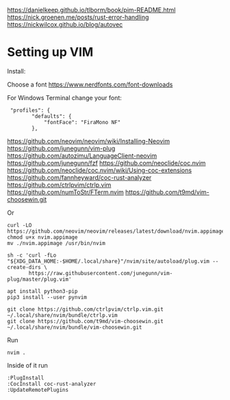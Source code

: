 

https://danielkeep.github.io/tlborm/book/pim-README.html  
https://nick.groenen.me/posts/rust-error-handling  
https://nickwilcox.github.io/blog/autovec  

# Setting up VIM

Install: 

Choose a font
https://www.nerdfonts.com/font-downloads

For Windows Terminal change your font:

```
 "profiles": {
        "defaults": {
            "fontFace": "FiraMono NF"
        },
```

https://github.com/neovim/neovim/wiki/Installing-Neovim
https://github.com/junegunn/vim-plug
https://github.com/autozimu/LanguageClient-neovim
https://github.com/junegunn/fzf
https://github.com/neoclide/coc.nvim
https://github.com/neoclide/coc.nvim/wiki/Using-coc-extensions
https://github.com/fannheyward/coc-rust-analyzer
https://github.com/ctrlpvim/ctrlp.vim
https://github.com/numToStr/FTerm.nvim
https://github.com/t9md/vim-choosewin.git

Or

```
curl -LO https://github.com/neovim/neovim/releases/latest/download/nvim.appimage
chmod u+x nvim.appimage
mv ./nvim.appimage /usr/bin/nvim

sh -c 'curl -fLo "${XDG_DATA_HOME:-$HOME/.local/share}"/nvim/site/autoload/plug.vim --create-dirs \
       https://raw.githubusercontent.com/junegunn/vim-plug/master/plug.vim'

apt install python3-pip
pip3 install --user pynvim

git clone https://github.com/ctrlpvim/ctrlp.vim.git ~/.local/share/nvim/bundle/ctrlp.vim
git clone https://github.com/t9md/vim-choosewin.git ~/.local/share/nvim/bundle/vim-choosewin.git
```

Run

```
nvim .
```

Inside of it run

```
:PlugInstall
:CocInstall coc-rust-analyzer
:UpdateRemotePlugins
```